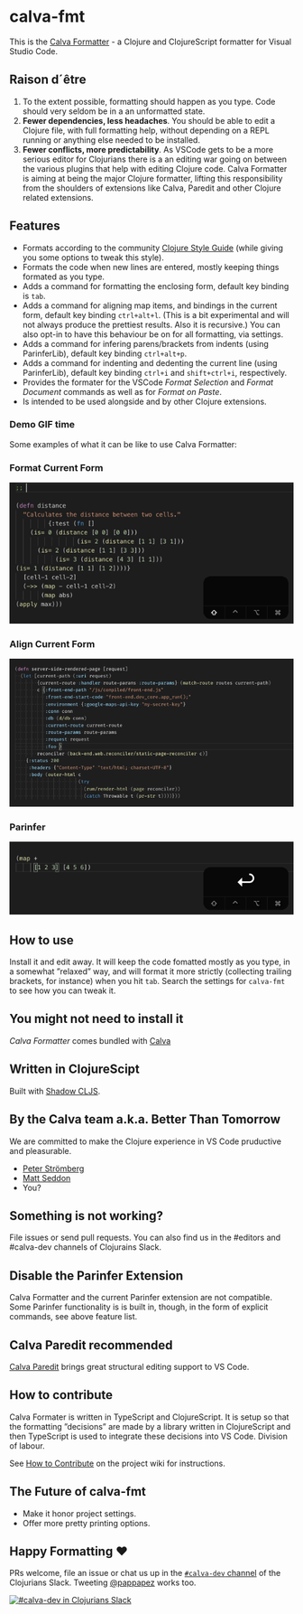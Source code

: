 # calva-fmt

This is the [Calva Formatter](https://marketplace.visualstudio.com/items?itemName=cospaia.calva-fmt) - a Clojure and ClojureScript formatter for Visual Studio Code.

## Raison d´être

1. To the extent possible, formatting should happen as you type. Code should very seldom be in a an unformatted state.
1. **Fewer dependencies, less headaches**. You should be able to edit a Clojure file, with full formatting help, without depending on a REPL running or anything else needed to be installed.
1. **Fewer conflicts, more predictability**. As VSCode gets to be a more serious editor for Clojurians there is a an editing war going on between the various plugins that help with editing Clojure code. Calva Formatter is aiming at being the major Clojure formatter, lifting this responsibility from the shoulders of extensions like Calva, Paredit and other Clojure related extensions.

## Features

* Formats according to the community [Clojure Style Guide](https://github.com/bbatsov/clojure-style-guide) (while giving you some options to tweak this style).
* Formats the code when new lines are entered, mostly keeping things formated as you type.
* Adds a command for formatting the enclosing form, default key binding is `tab`.
* Adds a command for aligning map items, and bindings in the current form, default key binding `ctrl+alt+l`. (This is a bit experimental and will not always produce the prettiest results. Also it is recursive.) You can also opt-in to have this behaviour be on for all formatting, via settings.
* Adds a command for infering parens/brackets from indents (using ParinferLib), default key binding `ctrl+alt+p`.
* Adds a command for indenting and dedenting the current line (using ParinferLib), default key binding `ctrl+i` and `shift+ctrl+i`, respectively.
* Provides the formater for the VSCode *Format Selection* and *Format Document* commands as well as for *Format on Paste*.
* Is intended to be used alongside and by other Clojure extensions.

### Demo GIF time

Some examples of what it can be like to use Calva Formatter:

### Format Current Form

![Format Current Form](/assets/format-current-form.gif)

### Align Current Form

![Align Current Form](/assets/align-items.gif)

### Parinfer

![Infer parens](/assets/parinfer.gif)

## How to use

Install it and edit away. It will keep the code fomatted mostly as you type, in a somewhat ”relaxed” way, and will format it more strictly (collecting trailing brackets, for instance) when you hit `tab`. Search the settings for `calva-fmt` to see how you can tweak it.


## You might not need to install it

*Calva Formatter* comes bundled with [Calva](https://marketplace.visualstudio.com/items?itemName=cospaia.clojure4vscode)

## Written in ClojureScipt

Built with [Shadow CLJS](http://shadow-cljs.org/).

## By the Calva team a.k.a. Better Than Tomorrow

We are committed to make the Clojure experience in VS Code pruductive and pleasurable.

* [Peter Strömberg](https://github.com/PEZ)
* [Matt Seddon](https://github.com/mseddon)
* You?


## Something is not working?

File issues or send pull requests. You can also find us in the #editors and #calva-dev channels of Clojurains Slack.


## Disable the Parinfer Extension

Calva Formatter and the current Parinfer extension are not compatible. Some Parinfer functionality is is built in, though, in the form of explicit commands, see above feature list.

## Calva Paredit recommended

[Calva Paredit](https://marketplace.visualstudio.com/items?itemName=cospaia.paredit-revived) brings great structural editing support to VS Code.

## How to contribute

Calva Formater is written in TypeScript and ClojureScript. It is setup so that the formatting ”decisions” are made by a library written in ClojureScript and then TypeScript is used to integrate these decisions into VS Code. Division of labour.

See [How to Contribute](https://github.com/BetterThanTomorrow/calva-fmt/wiki/How-to-Contribute) on the project wiki for instructions.

## The Future of calva-fmt

* Make it honor project settings.
* Offer more pretty printing options.

## Happy Formatting ❤️


PRs welcome, file an issue or chat us up in the [`#calva-dev` channel](https://clojurians.slack.com/messages/calva-dev/) of the Clojurians Slack. Tweeting [@pappapez](https://twitter.com/pappapez) works too.

[![#calva-dev in Clojurians Slack](https://img.shields.io/badge/clojurians-calva--dev-blue.svg?logo=slack)](https://clojurians.slack.com/messages/calva-dev/)
